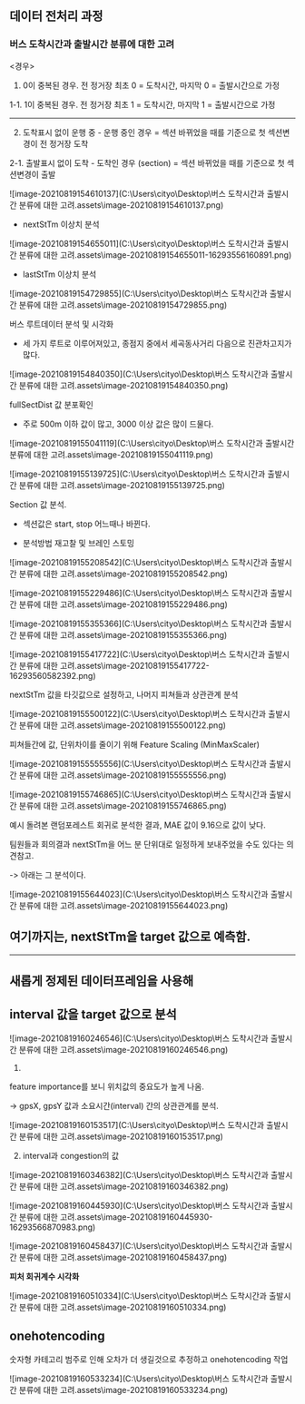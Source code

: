 



## 데이터 전처리 과정





### 버스 도착시간과 출발시간 분류에 대한 고려



<경우>

1. 0이 중복된 경우. 전 정거장 최초 0 = 도착시간, 마지막 0 = 출발시간으로 가정

1-1. 1이 중복된 경우.  전 정거장 최초 1 = 도착시간, 마지막 1 = 출발시간으로 가정

--------------------------


2. 도착표시 없이 운행 중 - 운행 중인 경우 =  섹션 바뀌었을 때를 기준으로 첫 섹션변경이 전 정거장 도착

2-1. 출발표시 없이 도착 - 도착인 경우 (section) = 섹션 바뀌었을 때를 기준으로  첫 섹션변경이 출발





![image-20210819154610137](C:\Users\cityo\Desktop\버스 도착시간과 출발시간 분류에 대한 고려.assets\image-20210819154610137.png)











- nextStTm 이상치 분석

![image-20210819154655011](C:\Users\cityo\Desktop\버스 도착시간과 출발시간 분류에 대한 고려.assets\image-20210819154655011-16293556160891.png)



- lastStTm 이상치 분석



![image-20210819154729855](C:\Users\cityo\Desktop\버스 도착시간과 출발시간 분류에 대한 고려.assets\image-20210819154729855.png)



버스 루트데이터 분석 및 시각화

- 세 가지 루트로 이루어져있고, 종점지 중에서 세곡동사거리 다음으로 진관차고지가 많다.



![image-20210819154840350](C:\Users\cityo\Desktop\버스 도착시간과 출발시간 분류에 대한 고려.assets\image-20210819154840350.png)



fullSectDist 값 분포확인

- 주로 500m 이하 값이 많고, 3000 이상 값은 많이 드물다.



![image-20210819155041119](C:\Users\cityo\Desktop\버스 도착시간과 출발시간 분류에 대한 고려.assets\image-20210819155041119.png)



![image-20210819155139725](C:\Users\cityo\Desktop\버스 도착시간과 출발시간 분류에 대한 고려.assets\image-20210819155139725.png)







Section 값 분석. 

- 섹션값은 start, stop 어느때나 바뀐다.

- 분석방법 재고찰 및 브레인 스토밍

  

![image-20210819155208542](C:\Users\cityo\Desktop\버스 도착시간과 출발시간 분류에 대한 고려.assets\image-20210819155208542.png)



![image-20210819155229486](C:\Users\cityo\Desktop\버스 도착시간과 출발시간 분류에 대한 고려.assets\image-20210819155229486.png)





![image-20210819155355366](C:\Users\cityo\Desktop\버스 도착시간과 출발시간 분류에 대한 고려.assets\image-20210819155355366.png)



![image-20210819155417722](C:\Users\cityo\Desktop\버스 도착시간과 출발시간 분류에 대한 고려.assets\image-20210819155417722-16293560582392.png)





nextStTm 값을 타깃값으로 설정하고,   나머지 피쳐들과 상관관계 분석



![image-20210819155500122](C:\Users\cityo\Desktop\버스 도착시간과 출발시간 분류에 대한 고려.assets\image-20210819155500122.png)







피쳐들간에 값, 단위차이를 줄이기 위해 Feature Scaling (MinMaxScaler)

![image-20210819155555556](C:\Users\cityo\Desktop\버스 도착시간과 출발시간 분류에 대한 고려.assets\image-20210819155555556.png)





![image-20210819155746865](C:\Users\cityo\Desktop\버스 도착시간과 출발시간 분류에 대한 고려.assets\image-20210819155746865.png)





예시 돌려본 랜덤포레스트 회귀로 분석한 결과, MAE 값이  9.16으로 값이 낮다.



팀원들과 회의결과 nextStTm을 어느 분 단위대로 일정하게 보내주었을 수도 있다는 의견참고.

-> 아래는 그 분석이다.





![image-20210819155644023](C:\Users\cityo\Desktop\버스 도착시간과 출발시간 분류에 대한 고려.assets\image-20210819155644023.png)





## 여기까지는, nextStTm을 target 값으로 예측함.







-------------------------------------------------------------------------



## 새롭게 정제된 데이터프레임을 사용해

## interval 값을 target 값으로 분석





![image-20210819160246546](C:\Users\cityo\Desktop\버스 도착시간과 출발시간 분류에 대한 고려.assets\image-20210819160246546.png)

1.

feature importance를 보니 위치값의 중요도가 높게 나옴.



->   gpsX, gpsY 값과 소요시간(interval) 간의 상관관계를 분석.



![image-20210819160153517](C:\Users\cityo\Desktop\버스 도착시간과 출발시간 분류에 대한 고려.assets\image-20210819160153517.png)





2. interval과 congestion의 값



![image-20210819160346382](C:\Users\cityo\Desktop\버스 도착시간과 출발시간 분류에 대한 고려.assets\image-20210819160346382.png)





![image-20210819160445930](C:\Users\cityo\Desktop\버스 도착시간과 출발시간 분류에 대한 고려.assets\image-20210819160445930-16293566870983.png)





![image-20210819160458437](C:\Users\cityo\Desktop\버스 도착시간과 출발시간 분류에 대한 고려.assets\image-20210819160458437.png)



**피처 회귀계수 시각화**



![image-20210819160510334](C:\Users\cityo\Desktop\버스 도착시간과 출발시간 분류에 대한 고려.assets\image-20210819160510334.png)



## onehotencoding

숫자형 카테고리 범주로 인해 오차가 더 생길것으로 추정하고 onehotencoding 작업



![image-20210819160533234](C:\Users\cityo\Desktop\버스 도착시간과 출발시간 분류에 대한 고려.assets\image-20210819160533234.png)

